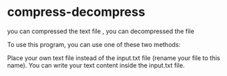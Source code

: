 # compress-decompress
you can compressed the text file , you can decompressed the file 

To use this program, you can use one of these two methods:

Place your own text file instead of the input.txt file (rename your file to this name).
You can write your text content inside the input.txt file.
